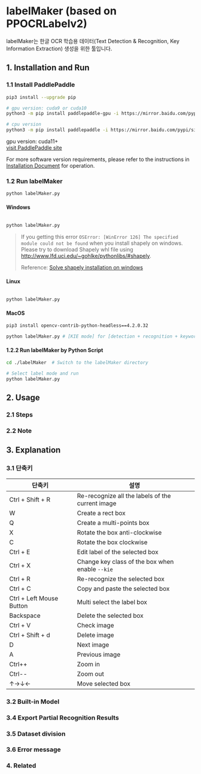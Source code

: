 # labelMaker (based on PPOCRLabelv2)

labelMaker는 한글 OCR 학습용 데이터(Text Detection & Recognition, Key Information Extraction) 생성을 위한 툴입니다. 
 

## 1. Installation and Run

### 1.1 Install PaddlePaddle 

```bash
pip3 install --upgrade pip

# gpu version: cuda9 or cuda10 
python3 -m pip install paddlepaddle-gpu -i https://mirror.baidu.com/pypi/simple

# cpu version 
python3 -m pip install paddlepaddle -i https://mirror.baidu.com/pypi/simple
``` 
gpu version: cuda11+  
[visit PaddlePaddle site](https://www.paddlepaddle.org.cn/en/install/quick?docurl=/documentation/docs/en/install/pip/macos-pip_en.html)  
 
For more software version requirements, please refer to the instructions in [Installation Document](https://www.paddlepaddle.org.cn/install/quick) for operation.

### 1.2 Run labelMaker

```bash 
python labelMaker.py 

``` 

#### Windows

```bash 
 
python labelMaker.py  
```

> If you getting this error `OSError: [WinError 126] The specified module could not be found` when you install shapely on windows. Please try to download Shapely whl file using http://www.lfd.uci.edu/~gohlke/pythonlibs/#shapely.
>
> Reference: [Solve shapely installation on windows](https://stackoverflow.com/questions/44398265/install-shapely-oserror-winerror-126-the-specified-module-could-not-be-found)
>

#### Linux

```bash 
 
python labelMaker.py  
```

#### MacOS
```bash 
pip3 install opencv-contrib-python-headless==4.2.0.32

python labelMaker.py # [KIE mode] for [detection + recognition + keyword extraction] labeling
```

#### 1.2.2 Run labelMaker by Python Script 

```bash
cd ./labelMaker  # Switch to the labelMaker directory

# Select label mode and run 
python labelMaker.py   
```
 

## 2. Usage

### 2.1 Steps
 
 
### 2.2 Note
 

## 3. Explanation

### 3.1 단축키 

| 단축키                     | 설명                                              |
|--------------------------|--------------------------------------------------|
| Ctrl + Shift + R         | Re-recognize all the labels of the current image |
| W                        | Create a rect box                                |
| Q                        | Create a multi-points box                         |
| X                        | Rotate the box anti-clockwise                    |
| C                        | Rotate the box clockwise                         |
| Ctrl + E                 | Edit label of the selected box                   |
| Ctrl + X                 | Change key class of the box when enable `--kie`  |
| Ctrl + R                 | Re-recognize the selected box                    |
| Ctrl + C                 | Copy and paste the selected box                  |
| Ctrl + Left Mouse Button | Multi select the label box                       |
| Backspace                | Delete the selected box                          |
| Ctrl + V                 | Check image                                      |
| Ctrl + Shift + d         | Delete image                                     |
| D                        | Next image                                       |
| A                        | Previous image                                   |
| Ctrl++                   | Zoom in                                          |
| Ctrl--                   | Zoom out                                         |
| ↑→↓←                     | Move selected box                                |

### 3.2 Built-in Model 

### 3.4 Export Partial Recognition Results
 
### 3.5 Dataset division
 
  
### 3.6 Error message
 

### 4. Related
 
